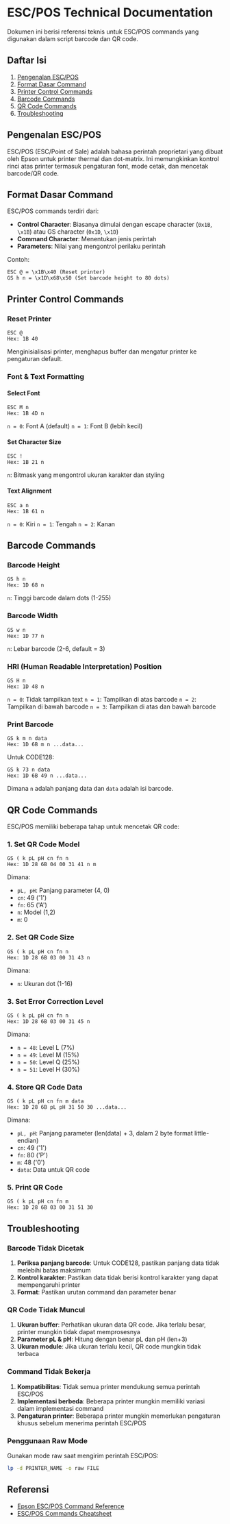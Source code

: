 # ESC/POS Technical Documentation

Dokumen ini berisi referensi teknis untuk ESC/POS commands yang digunakan dalam script barcode dan QR code.

## Daftar Isi

1. [Pengenalan ESC/POS](#pengenalan-escpos)
2. [Format Dasar Command](#format-dasar-command)
3. [Printer Control Commands](#printer-control-commands)
4. [Barcode Commands](#barcode-commands)
5. [QR Code Commands](#qr-code-commands)
6. [Troubleshooting](#troubleshooting)

## Pengenalan ESC/POS

ESC/POS (ESC/Point of Sale) adalah bahasa perintah proprietari yang dibuat oleh Epson untuk printer thermal dan dot-matrix. Ini memungkinkan kontrol rinci atas printer termasuk pengaturan font, mode cetak, dan mencetak barcode/QR code.

## Format Dasar Command

ESC/POS commands terdiri dari:
- **Control Character**: Biasanya dimulai dengan escape character (`0x1B`, `\x1B`) atau GS character (`0x1D`, `\x1D`)
- **Command Character**: Menentukan jenis perintah
- **Parameters**: Nilai yang mengontrol perilaku perintah

Contoh:
```
ESC @ = \x1B\x40 (Reset printer)
GS h n = \x1D\x68\x50 (Set barcode height to 80 dots)
```

## Printer Control Commands

### Reset Printer
```
ESC @
Hex: 1B 40
```
Menginisialisasi printer, menghapus buffer dan mengatur printer ke pengaturan default.

### Font & Text Formatting

#### Select Font
```
ESC M n
Hex: 1B 4D n
```
`n = 0`: Font A (default)
`n = 1`: Font B (lebih kecil)

#### Set Character Size
```
ESC !
Hex: 1B 21 n
```
`n`: Bitmask yang mengontrol ukuran karakter dan styling

#### Text Alignment
```
ESC a n
Hex: 1B 61 n
```
`n = 0`: Kiri
`n = 1`: Tengah
`n = 2`: Kanan

## Barcode Commands

### Barcode Height
```
GS h n
Hex: 1D 68 n
```
`n`: Tinggi barcode dalam dots (1-255)

### Barcode Width
```
GS w n
Hex: 1D 77 n
```
`n`: Lebar barcode (2-6, default = 3)

### HRI (Human Readable Interpretation) Position
```
GS H n
Hex: 1D 48 n
```
`n = 0`: Tidak tampilkan text
`n = 1`: Tampilkan di atas barcode
`n = 2`: Tampilkan di bawah barcode
`n = 3`: Tampilkan di atas dan bawah barcode

### Print Barcode
```
GS k m n data
Hex: 1D 6B m n ...data...
```
Untuk CODE128:
```
GS k 73 n data
Hex: 1D 6B 49 n ...data...
```
Dimana `n` adalah panjang data dan `data` adalah isi barcode.

## QR Code Commands

ESC/POS memiliki beberapa tahap untuk mencetak QR code:

### 1. Set QR Code Model
```
GS ( k pL pH cn fn n
Hex: 1D 28 6B 04 00 31 41 n m
```
Dimana:
- `pL, pH`: Panjang parameter (4, 0)
- `cn`: 49 ('1')
- `fn`: 65 ('A')
- `n`: Model (1,2)
- `m`: 0

### 2. Set QR Code Size
```
GS ( k pL pH cn fn n
Hex: 1D 28 6B 03 00 31 43 n
```
Dimana:
- `n`: Ukuran dot (1-16)

### 3. Set Error Correction Level
```
GS ( k pL pH cn fn n
Hex: 1D 28 6B 03 00 31 45 n
```
Dimana:
- `n = 48`: Level L (7%)
- `n = 49`: Level M (15%)
- `n = 50`: Level Q (25%)
- `n = 51`: Level H (30%)

### 4. Store QR Code Data
```
GS ( k pL pH cn fn m data
Hex: 1D 28 6B pL pH 31 50 30 ...data...
```
Dimana:
- `pL, pH`: Panjang parameter (len(data) + 3, dalam 2 byte format little-endian)
- `cn`: 49 ('1')
- `fn`: 80 ('P')
- `m`: 48 ('0')
- `data`: Data untuk QR code

### 5. Print QR Code
```
GS ( k pL pH cn fn m
Hex: 1D 28 6B 03 00 31 51 30
```

## Troubleshooting

### Barcode Tidak Dicetak

1. **Periksa panjang barcode**: Untuk CODE128, pastikan panjang data tidak melebihi batas maksimum
2. **Kontrol karakter**: Pastikan data tidak berisi kontrol karakter yang dapat mempengaruhi printer
3. **Format**: Pastikan urutan command dan parameter benar

### QR Code Tidak Muncul

1. **Ukuran buffer**: Perhatikan ukuran data QR code. Jika terlalu besar, printer mungkin tidak dapat memprosesnya
2. **Parameter pL & pH**: Hitung dengan benar pL dan pH (len+3)
3. **Ukuran module**: Jika ukuran terlalu kecil, QR code mungkin tidak terbaca

### Command Tidak Bekerja

1. **Kompatibilitas**: Tidak semua printer mendukung semua perintah ESC/POS
2. **Implementasi berbeda**: Beberapa printer mungkin memiliki variasi dalam implementasi command
3. **Pengaturan printer**: Beberapa printer mungkin memerlukan pengaturan khusus sebelum menerima perintah ESC/POS

### Penggunaan Raw Mode

Gunakan mode raw saat mengirim perintah ESC/POS:
```bash
lp -d PRINTER_NAME -o raw FILE
```

## Referensi

- [Epson ESC/POS Command Reference](https://reference.epson-biz.com/modules/ref_escpos/index.php)
- [ESC/POS Commands Cheatsheet](https://www.novopos.ch/client/EPSON/ESC-POS_Command_Cheat_Sheet.pdf) 